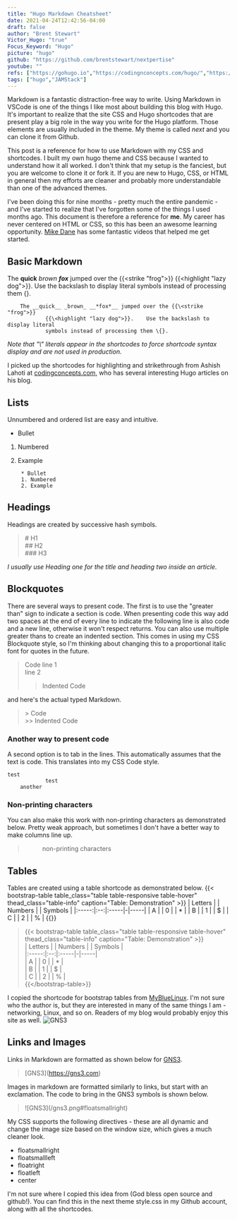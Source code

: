 ```yaml
---
title: "Hugo Markdown Cheatsheet"
date: 2021-04-24T12:42:56-04:00
draft: false
author: "Brent Stewart"
Victor_Hugo: "true"
Focus_Keyword: "Hugo"
picture: "hugo"
github: "https://github.com/brentstewart/nextpertise"
youtube: ""
refs: ["https://gohugo.io","https://codingnconcepts.com/hugo/","https://www.mybluelinux.com/how-create-bootstrap-tables-in-hugo/"]
tags: ["hugo","JAMStack"]
---
```

Markdown is a fantastic distraction-free way to write.  Using Markdown in VSCode is one of the things I like most about building this blog with Hugo.  It's important to realize that the site CSS and Hugo shortcodes that are present play a big role in the way you write for the Hugo platform.  Those elements are usually included in the theme.  My theme is called _next_ and you can clone it from Github.

This post is a reference for how to use Markdown with my CSS and shortcodes.  I built my own hugo theme and CSS because I wanted to understand how it all worked.  I don't think that my setup is the fanciest, but you are welcome to clone it or fork it.  If you are new to Hugo, CSS, or HTML in general then my efforts are cleaner and probably more understandable than one of the advanced themes.

I've been doing this for nine months - pretty much the entire pandemic - and I've started to realize that I've forgotten some of the things I used months ago.  This document is therefore a reference for __me__.  My career has never centered on HTML or CSS, so this has been an awesome learning opportunity.  [Mike Dane](https://mikedane.com) has some fantastic videos that helped me get started.

## Basic Markdown
The __quick__ _brown_ __*fox*__ jumped over the {{<strike "frog">}} {{<highlight "lazy dog">}}.  Use the backslash to display literal symbols instead of processing them \{}.

        The __quick__ _brown_ __*fox*__ jumped over the {{\<strike "frog">}} 
                {{\<highlight "lazy dog">}}.    Use the backslash to display literal 
                symbols instead of processing them \{}.
_Note that "\\" literals appear in the shortcodes to force shortcode syntax display and are not used in production._

I picked up the shortcodes  for highlighting and strikethrough  from Ashish Lahoti at [codingconcepts.com](https://codingnconcepts.com/hugo/), who has several interesting Hugo articles on his blog.

## Lists
Unnumbered and ordered list are easy and intuitive.
* Bullet
1. Numbered
2. Example

        * Bullet
        1. Numbered
        2. Example

## Headings
Headings are created by successive hash symbols.

> \# H1  
\## H2     
\### H3

_I usually use Heading one for the title and heading two inside an article._

## Blockquotes
There are several ways to present code.  The first is to use the "greater than" sign to indicate a section is code.  When presenting code this way add two spaces at the end of every line to indicate the following line is also code and a new line, otherwise it won't respect returns.  You can also use multiple greater thans to create an indented section.  This comes in using my CSS Blockquote style, so I'm thinking about changing this to a proportional italic font for quotes in the future.

> Code line 1  
line 2  
>> Indented Code

and here's the actual typed Markdown.
> \> Code  
\>> Indented Code

### Another way to present code
A second option is to tab in the lines.  This automatically assumes that the text is code.  This translates into my CSS Code style.

    test
                test
        another
        

### Non-printing characters
You can also make this work with non-printing characters as demonstrated below.  Pretty weak approach, but sometimes I don't have a better way to make columns line up.
>           non-printing characters

## Tables
Tables are created using a table shortcode as demonstrated below.
{{< bootstrap-table table_class="table table-responsive table-hover" thead_class="table-info" caption="Table: Demonstration" >}}
| Letters | | Numbers | | Symbols  |
|:-----:|:--:|:-----|-|-----|
| A |  | 0   | | \* |
| B |  | 1 | | $ |
| C |  | 2 | | % |
{{</bootstrap-table>}}

> \{\{\< bootstrap-table table_class="table table-responsive table-hover" thead_class="table-info" caption="Table: Demonstration" \>\}\}  
| Letters | | Numbers | | Symbols  |  
|:-----:|:--:|:-----|-|-----|  
| A |  | 0   | | \* |  
| B |  | 1 | | $ |  
| C |  | 2 | | % |   
\{\{\</bootstrap-table>\}\}

I copied the shortcode for bootstrap tables from [MyBlueLinux](https://mybluelinux.com).  I'm not sure who the author is, but they are interested in many of the same things I am - networking, Linux, and so on.  Readers of my blog would probably enjoy this site as well.
![GNS3](/gns3.png#floatsmallright)
## Links and Images
Links in Markdown are formatted as shown below for [GNS3](https://gns3.com).
> \[GNS3](https://gns3.com)

Images in markdown are formatted similarly to links, but start with an exclamation.  The code to bring in the GNS3 symbols is shown below.

> \![GNS3]\(/gns3.png#floatsmallright)  

My CSS supports the following directives - these are all dynamic and change the image size based on the window size, which gives a much cleaner look.  
* floatsmallright
* floatsmallleft
* floatright
* floatleft
* center

I'm not sure where I copied this idea from (God bless open source and github!).  You can find this in the next theme style.css in my Github account, along with all the shortcodes.